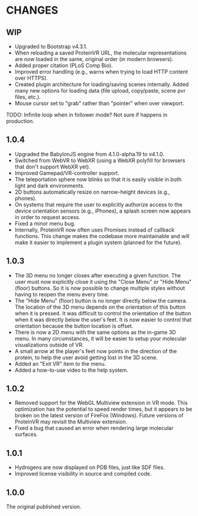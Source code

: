 CHANGES
=======

WIP
---

* Upgraded to Bootstrap v4.3.1.
* When reloading a saved ProteinVR URL, the molecular representations are now
  loaded in the same, original order (in modern browsers).
* Added proper citation (PLoS Comp Bio).
* Improved error handling (e.g., warns when trying to load HTTP content over
  HTTPS).
* Created plugin architecture for loading/saving scenes internally. Added many
  new options for loading data (file upload, copy/paste, scene pvr files,
  etc.).
* Mouse cursor set to "grab" rather than "pointer" when over viewport.

TODO:
Infinite loop when in follower mode? Not sure if happens in production.

1.0.4
-----

* Upgraded the BabylonJS engine from 4.1.0-alpha.19 to v4.1.0.
* Switched from WebVR to WebXR (using a WebXR polyfill for browsers that don't
  support WebXR yet).
* Improved Gamepad/VR-controller support.
* The teleportation sphere now blinks so that it is easily visible in both
  light and dark environments.
* 2D buttons automatically resize on narrow-height devices (e.g., phones).
* On systems that require the user to explicitly authorize access to the
  device orientation sensors (e.g., iPhones), a splash screen now appears in
  order to request access.
* Fixed a minor menu bug.
* Internally, ProteinVR now often uses Promises instead of callback functions.
  This change makes the codebase more maintainable and will make it easier to
  implement a plugin system (planned for the future).

1.0.3
-----

* The 3D menu no longer closes after executing a given function. The user must
  now explicitly close it using the "Close Menu" or "Hide Menu" (floor)
  buttons. So it is now possible to change multiple styles without having to
  reopen the menu every time.
* The "Hide Menu" (floor) button is no longer directly below the camera. The
  location of the 3D menu depends on the orientation of this button when it is
  pressed. It was difficult to control the orientation of the button when it
  was directly below the user's feet. It is now easier to control that
  orientation because the button location is offset.
* There is now a 2D menu with the same options as the in-game 3D menu. In many
  circumstances, it will be easier to setup your molecular visualizations
  outside of VR.
* A small arrow at the player's feet now points in the direction of the
  protein, to help the user avoid getting lost in the 3D scene.
* Added an "Exit VR" item to the menu.
* Added a how-to-use video to the help system.

1.0.2
-----

* Removed support for the WebGL Multiview extension in VR mode. This
  optimization has the potential to speed render times, but it appears to be
  broken on the latest version of FireFox (Windows). Future versions of
  ProteinVR may revisit the Multiview extension.
* Fixed a bug that caused an error when rendering large molecular surfaces.

1.0.1
-----

* Hydrogens are now displayed on PDB files, just like SDF files.
* Improved license visibility in source and compiled code.

1.0.0
-----

The original published version.
